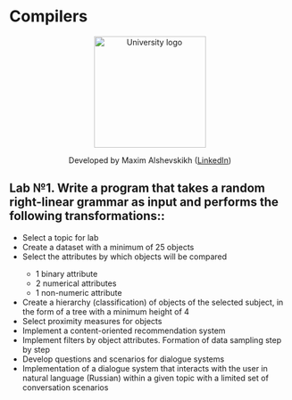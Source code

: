 # Compilers
<!-- UNIVERSITY LOGO -->
<div align="center">
  <a href="https://bmstu.ru">
    <img src="https://user-images.githubusercontent.com/67475107/225371733-8fd6f639-bf62-49bd-866c-4e08116fa20c.png" alt="University logo" height="200">
  </a>
  
  Developed by Maxim Alshevskikh (<a href="https://www.linkedin.com/in/maxim-alshevskikh-b473b42b3/">LinkedIn</a>)
  <br/>
</div>


<h2>Lab №1. Write a program that takes a random right-linear grammar as input and performs the following transformations::</h2>
<ul>
  <li>Select a topic for lab</li>
  <li>Create a dataset with a minimum of 25 objects</li>
  <li>Select the attributes by which objects will be compared</li>
  <ul>
      <li>1 binary attribute</li>
      <li>2 numerical attributes</li>
      <li>1 non-numeric attribute</li>
  </ul>
  <li>Create a hierarchy (classification) of objects of the selected subject, in the form of a tree with a minimum height of 4</li>
  <li>Select proximity measures for objects</li>
  <li>Implement a content-oriented recommendation system</li>
  <li>Implement filters by object attributes. Formation of data sampling step by step</li>
  <li>Develop questions and scenarios for dialogue systems</li>
  <li>Implementation of a dialogue system that interacts with the user in natural language (Russian) within a given topic with a limited set of conversation scenarios</li>
</ul>
